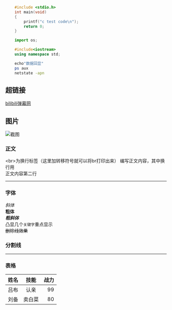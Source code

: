 ```C
	#include <stdio.h>
	int main(void)
	{
		printf("c test code\n");
		return 0;
	}
```

```python
	import os;
```

```cpp
	#include<iostream>
	using namespace std;
```

```bash
	echo"数据回显"
	ps aux
	netstate -apn
```

## 超链接 

[bilibili弹幕网](http://www.bilibili.com "点击进入")

## 图片

![截图](C://Users//10719//Desktop//pic.png "壁纸")

### 正文

  \<br\>为换行标签（这里加转移符号就可以将br打印出来）
  编写正文内容，其中换行用<br>
  正文内容第二行

*****

### 字体

  *斜体*<br>
  **粗体**<br>
  ***粗斜体***<br>
  凸显几个`关键字`重点显示<br>
  ~~删除线效果~~<br>

### 分割线 

*****

### 表格 

|姓名|技能|战力|
--|:--:|--:|
吕布|认亲|99
刘备|卖白菜|80

